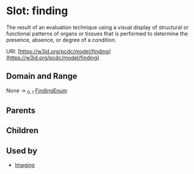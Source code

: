 
# Slot: finding


The result of an evaluation technique using a visual display of structural or functional patterns of organs or tissues that is performed to determine the presence, absence, or degree of a condition.

URI: [https://w3id.org/pcdc/model/finding](https://w3id.org/pcdc/model/finding)


## Domain and Range

None &#8594;  <sub>0..1</sub> [FindingEnum](FindingEnum.md)

## Parents


## Children


## Used by

 * [Imaging](Imaging.md)
